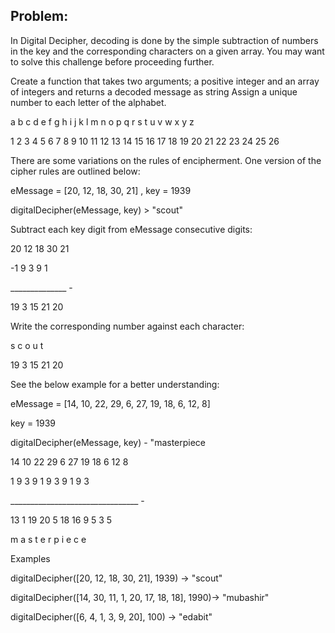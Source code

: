 ## Problem:
In Digital Decipher, decoding is done by the
simple subtraction of numbers in the key and the
corresponding characters on a given array. You
may want to solve this challenge before proceeding
further.

Create a function that takes two arguments; a
positive integer and an array of integers and returns a
decoded message as string
Assign a unique number to each letter of the
alphabet.

a b c d e f g h i j k l m n o p q r s t u v w x y z

1 2 3 4 5 6 7 8 9 10 11 12 13 14 15 16 17 18 19 20 21
22 23 24 25 26

There are some variations on the rules of
encipherment. One version of the cipher rules are
outlined below:

eMessage = [20, 12, 18, 30, 21]
, key = 1939

digitalDecipher(eMessage, key) > "scout"

Subtract each key digit from eMessage consecutive
digits:

20 12 18 30 21

-1       9  3  9  1

______________ -

19 3 15 21 20

Write the corresponding number against each
character:

s c o u t

19 3 15 21 20

See the below example for a better understanding:

eMessage = [14, 10, 22, 29, 6, 27, 19, 18, 6, 12, 8]

key = 1939

digitalDecipher(eMessage, key) - "masterpiece

14 10 22 29 6 27 19 18 6 12 8

1  9  3  9  1  9  3  9  1  9  3

________________________________ -

13  1  19  20  5  18  16  9  5  3  5

m a s t e r p i e c e

Examples

digitalDecipher([20, 12, 18, 30, 21], 1939) -> "scout"

digitalDecipher([14, 30, 11, 1, 20, 17, 18, 18], 1990)->
"mubashir"

digitalDecipher([6, 4, 1, 3, 9, 20], 100) -> "edabit"
